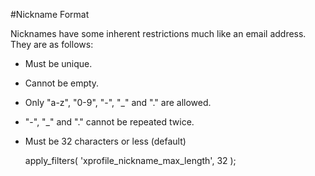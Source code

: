 #Nickname Format

Nicknames have some inherent restrictions much like an email address. They are as follows:

*   Must be unique.
*   Cannot be empty.
*   Only "a-z", "0-9", "-", "\_" and "." are allowed.
*   "-", "\_" and "." cannot be repeated twice.
*   Must be 32 characters or less (default)

    apply_filters( 'xprofile_nickname_max_length', 32 );